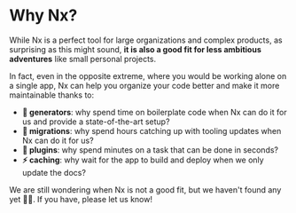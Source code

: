 # Why Nx?

While Nx is a perfect tool for large organizations and complex products, as surprising as this might sound, **it is also a good fit for less ambitious adventures** like small personal projects.

In fact, even in the opposite extreme, where you would be working alone on a single app, Nx can help you organize your code better and make it more maintainable thanks to:

- **🤖 generators**: why spend time on boilerplate code when Nx can do it for us and provide a state-of-the-art setup?
- **🧳 migrations**: why spend hours catching up with tooling updates when Nx can do it for us?
- **💎 plugins**: why spend minutes on a task that can be done in seconds?
- **⚡️ caching**: why wait for the app to build and deploy when we only update the docs?

We are still wondering when Nx is not a good fit, but we haven't found any yet 🤷🏻‍. If you have, please let us know!
